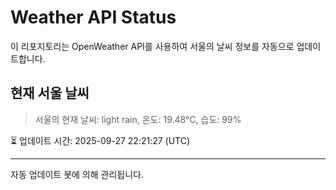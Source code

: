 
# Weather API Status

이 리포지토리는 OpenWeather API를 사용하여 서울의 날씨 정보를 자동으로 업데이트합니다.

## 현재 서울 날씨
> 서울의 현재 날씨: light rain, 온도: 19.48°C, 습도: 99%

⏳ 업데이트 시간: 2025-09-27 22:21:27 (UTC)

---
자동 업데이트 봇에 의해 관리됩니다.
